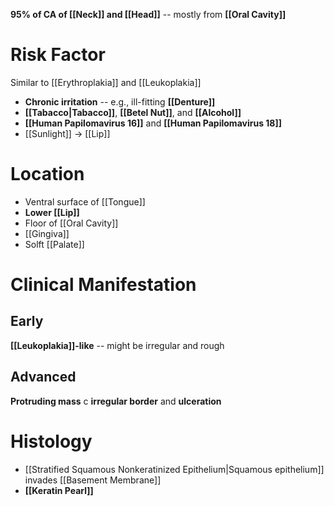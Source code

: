 **95% of CA of [[Neck]] and [[Head]]** -- mostly from **[[Oral Cavity]]**

# Risk Factor
Similar to [[Erythroplakia]] and [[Leukoplakia]]
- **Chronic irritation** -- e.g., ill-fitting **[[Denture]]**
- **[[Tabacco|Tabacco]]**, **[[Betel Nut]]**, and **[[Alcohol]]**
- **[[Human Papilomavirus 16]]** and **[[Human Papilomavirus 18]]**
- [[Sunlight]] -> [[Lip]]

# Location
- Ventral surface of [[Tongue]]
- **Lower [[Lip]]**
- Floor of [[Oral Cavity]]
- [[Gingiva]]
- Solft [[Palate]]

# Clinical Manifestation
## Early
**[[Leukoplakia]]-like** -- might be irregular and rough

## Advanced
**Protruding mass** c **irregular border** and **ulceration**

# Histology
- [[Stratified Squamous Nonkeratinized Epithelium|Squamous epithelium]] invades [[Basement Membrane]] 
- **[[Keratin Pearl]]**